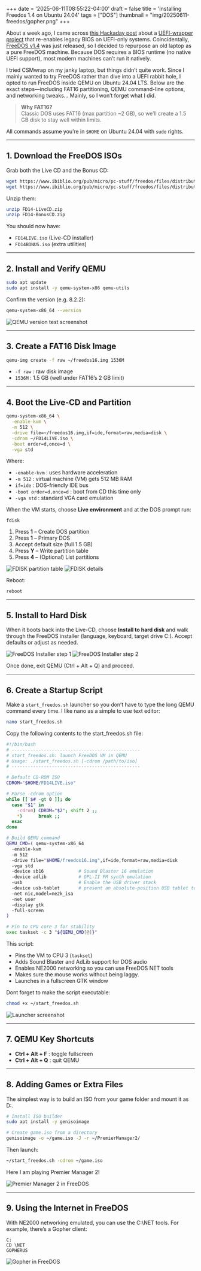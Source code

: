 +++
date = '2025-06-11T08:55:22-04:00'
draft = false
title = 'Installing Freedos 1.4 on Ubuntu 24.04'
tags = ["DOS"]
thumbnail = "img/20250611-freedos/gopher.png"
+++

About a week ago, I came across [this Hackaday post](https://hackaday.com/2025/05/29/bring-back-the-bios-to-uefi-systems-that-is/) about a [UEFI-wrapper project](https://github.com/FlyGoat/csmwrap) that re-enables legacy BIOS on UEFI-only systems. Coincidentally, [FreeDOS v1.4](https://freedos.org) was just released, so I decided to repurpose an old laptop as a pure FreeDOS machine. Because DOS requires a BIOS runtime (no native UEFI support), most modern machines can’t run it natively.

I tried CSMwrap on my janky laptop, but things didn’t quite work. Since I mainly wanted to try FreeDOS rather than dive into a UEFI rabbit hole, I opted to run FreeDOS inside QEMU on Ubuntu 24.04 LTS. Below are the exact steps—including FAT16 partitioning, QEMU command-line options, and networking tweaks... Mainly, so I won’t forget what I did.

> **Why FAT16?**  
> Classic DOS uses FAT16 (max partition ~2 GB), so we’ll create a 1.5 GB disk to stay well within limits.  

All commands assume you’re in `$HOME` on Ubuntu 24.04 with `sudo` rights.

---

## 1. Download the FreeDOS ISOs

Grab both the Live CD and the Bonus CD:

```bash
wget https://www.ibiblio.org/pub/micro/pc-stuff/freedos/files/distributions/1.4/FD14-LiveCD.zip
wget https://www.ibiblio.org/pub/micro/pc-stuff/freedos/files/distributions/1.4/FD14-BonusCD.zip
````

Unzip them:

```bash
unzip FD14-LiveCD.zip
unzip FD14-BonusCD.zip
```

You should now have:

* `FD14LIVE.iso` (Live-CD installer)
* `FD14BONUS.iso` (extra utilities)

---

## 2. Install and Verify QEMU

```bash
sudo apt update
sudo apt install -y qemu-system-x86 qemu-utils
```

Confirm the version (e.g. 8.2.2):

```bash
qemu-system-x86_64 --version
```

![QEMU version test screenshot](/img/20250611-freedos/qemutest.png)

---

## 3. Create a FAT16 Disk Image

```bash
qemu-img create -f raw ~/freedos16.img 1536M
```

* `-f raw` : raw disk image
* `1536M` : 1.5 GB (well under FAT16’s 2 GB limit)

---

## 4. Boot the Live-CD and Partition

```bash
qemu-system-x86_64 \
  -enable-kvm \
  -m 512 \
  -drive file=~/freedos16.img,if=ide,format=raw,media=disk \
  -cdrom ~/FD14LIVE.iso \
  -boot order=d,once=d \
  -vga std
```

Where:
* `-enable-kvm` : uses hardware acceleration
* `-m 512` : virtual machine (VM) gets 512 MB RAM
* `if=ide` : DOS-friendly IDE bus
* `-boot order=d,once=d` : boot from CD this time only
* `-vga std` : standard VGA card emulation

When the VM starts, choose **Live environment** and at the DOS prompt run:

```dos
fdisk
```

1. Press **1** – Create DOS partition
2. Press **1** – Primary DOS
3. Accept default size (full 1.5 GB)
4. Press **Y** – Write partition table
5. Press **4** – (Optional) List partitions

![FDISK partition table](/img/20250611-freedos/fdisk1.png)
![FDISK details](/img/20250611-freedos/fdisk2.png)

Reboot:

```dos
reboot
```

---

## 5. Install to Hard Disk

When it boots back into the Live-CD, choose **Install to hard disk** and walk through the FreeDOS installer (language, keyboard, target drive C:). Accept defaults or adjust as needed.

![FreeDOS Installer step 1](/img/20250611-freedos/install1.png)
![FreeDOS Installer step 2](/img/20250611-freedos/install2.png)

Once done, exit QEMU (Ctrl + Alt + Q) and proceed.

---

## 6. Create a Startup Script

Make a `start_freedos.sh` launcher so you don’t have to type the long QEMU command every time. I like nano as a simple to use text editor:

```bash
nano start_freedos.sh
```

Copy the following contents to the start_freedos.sh file:
```bash
#!/bin/bash
# ------------------------------------------------
# start_freedos.sh: launch FreeDOS VM in QEMU
# Usage: ./start_freedos.sh [-cdrom /path/to/iso]
# ------------------------------------------------

# Default CD-ROM ISO
CDROM="$HOME/FD14LIVE.iso"

# Parse -cdrom option
while [[ $# -gt 0 ]]; do
  case "$1" in
    -cdrom) CDROM="$2"; shift 2 ;;
    *)      break ;;
  esac
done

# Build QEMU command
QEMU_CMD=( qemu-system-x86_64
  -enable-kvm
  -m 512
  -drive file="$HOME/freedos16.img",if=ide,format=raw,media=disk
  -vga std
  -device sb16             # Sound Blaster 16 emulation
  -device adlib            # OPL-II FM synth emulation
  -usb                     # Enable the USB driver stack
  -device usb-tablet       # present an absolute‐position USB tablet to DOS
  -net nic,model=ne2k_isa
  -net user
  -display gtk
  -full-screen
)

# Pin to CPU core 3 for stability
exec taskset -c 3 "${QEMU_CMD[@]}"
```
This script:

* Pins the VM to CPU 3 (`taskset`)
* Adds Sound Blaster and AdLib support for DOS audio
* Enables NE2000 networking so you can use FreeDOS NET tools
* Makes sure the mouse works without being laggy.
* Launches in a fullscreen GTK window

Dont forget to make the script executable:
```bash
chmod +x ~/start_freedos.sh
```

![Launcher screenshot](/img/20250611-freedos/startfreedos.png)

---

## 7. QEMU Key Shortcuts

* **Ctrl + Alt + F** : toggle fullscreen
* **Ctrl + Alt + Q** : quit QEMU

---

## 8. Adding Games or Extra Files

The simplest way is to build an ISO from your game folder and mount it as D:.

```bash
# Install ISO builder
sudo apt install -y genisoimage

# Create game.iso from a directory
genisoimage -o ~/game.iso -J -r ~/PremierManager2/
```

Then launch:

```bash
~/start_freedos.sh -cdrom ~/game.iso
```

Here I am playing Premier Manager 2!

![Premier Manager 2 in FreeDOS](/img/20250611-freedos/pm2.png)

---

## 9. Using the Internet in FreeDOS

With NE2000 networking emulated, you can use the C:\NET tools. For example, there’s a Gopher client:

```dos
C:
CD \NET
GOPHERUS
```

![Gopher in FreeDOS](/img/20250611-freedos/gopher.png)
